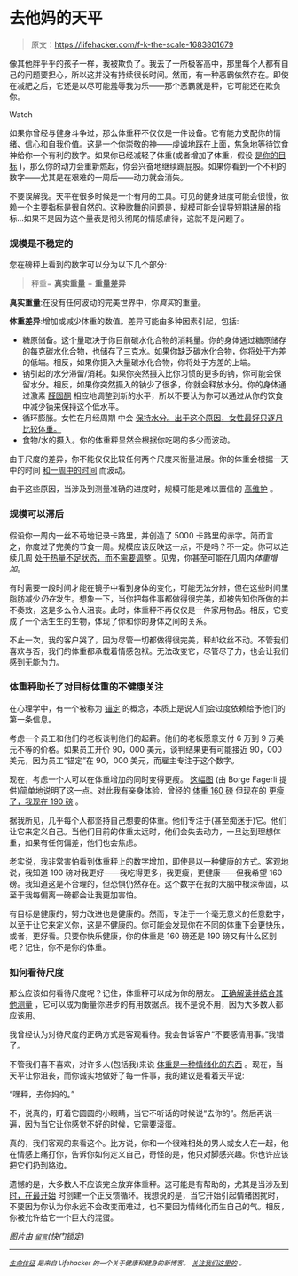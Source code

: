 # 去他妈的天平

> 原文：<https://lifehacker.com/f-k-the-scale-1683801679>

像其他胖乎乎的孩子一样，我被欺负了。我去了一所极客高中，那里每个人都有自己的问题要担心，所以这并没有持续很长时间。然而，有一种恶霸依然存在。即使在减肥之后，它还是以尽可能羞辱我为乐——那个恶霸就是秤，它可能还在欺负你。

Watch

如果你曾经与健身斗争过，那么体重秤不仅仅是一件设备。它有能力支配你的情绪、信心和自我价值。这是一个你崇敬的神——虔诚地踩在上面，焦急地等待饮食神给你一个有利的数字。如果你已经减轻了体重(或者增加了体重，假设 [是你的目标](https://lifehacker.com/a-skinny-persons-guide-to-gaining-weight-1683341104) )，那么你的动力会重新燃起，你会兴奋地继续踢屁股。如果你看到一个不利的数字——尤其是在艰难的一周后——动力就会消失。

不要误解我。天平在很多时候是一个有用的工具。可见的健身进度可能会很慢，依赖一个主要指标是很自然的。这种歌舞的问题是，规模可能会误导短期进展的指标...如果不是因为这个量表是彻头彻尾的情感虐待，这就不是问题了。

### 规模是不稳定的

您在磅秤上看到的数字可以分为以下几个部分:

> 秤重= **真实重量** + **重量差异**

**真实重量**:在没有任何波动的完美世界中，你*真实*的重量。

**体重差异**:增加或减少体重的数值。差异可能由多种因素引起，包括:

*   糖原储备。这个量取决于你目前碳水化合物的消耗量。你的身体通过糖原储存的每克碳水化合物，也储存了三克水。如果你缺乏碳水化合物，你将处于方差的低端。相反，如果你摄入大量碳水化合物，你将处于方差的上端。
*   钠引起的水分滞留/消耗。如果你突然摄入比你习惯的更多的钠，你可能会保留水分。相反，如果你突然摄入的钠少了很多，你就会释放水分。你的身体通过激素 [醛固酮](http://en.wikipedia.org/wiki/Aldosterone) 相应地调整到新的水平，所以不要认为你可以通过从你的饮食中减少钠来保持这个低水平。
*   循环膨胀。女性在月经周期 中会 [保持水分。出于这个原因，女性最好只逐月比较体重。](http://vitals.lifehacker.com/what-to-do-if-you-think-your-period-is-affecting-your-1682009892)
*   食物/水的摄入。你的体重秤显然会根据你吃喝的多少而波动。

由于尺度的差异，你不能仅仅比较任何两个尺度来衡量进展。你的体重会根据一天中的时间 [和一周中的时间](http://www.telegraph.co.uk/news/science/science-news/11300933/Weigh-yourself-on-Wednesday-to-lose-most-weight-study-finds.html) 而波动。

由于这些原因，当涉及到测量准确的进度时，规模可能是难以置信的 [高维护](https://lifehacker.com/how-to-properly-weigh-yourself-for-more-consistent-mot-1678032516) 。

### **规模可以滞后**

假设你一周内一丝不苟地记录卡路里，并创造了 5000 卡路里的赤字。简而言之，你度过了完美的节食一周。规模应该反映这一点，不是吗？不一定。你可以连续几周 [处于热量不足状态，而不需要调整](http://www.bodyrecomposition.com/fat-loss/of-whooshes-and-squishy-fat.html/) 。见鬼，你甚至可能在几周内*体重增加*。

有时需要一段时间才能在镜子中看到身体的变化，可能无法分辨，但在这些时间里脂肪减少*仍在*发生。想象一下，当你把每件事都做得很完美，却被告知你所做的并不奏效，这是多么令人沮丧。此时，体重秤不再仅仅是一件家用物品。相反，它变成了一个活生生的生物，体现了你和你的身体之间的关系。

不止一次，我的客户哭了，因为尽管一切都做得很完美，秤却纹丝不动。不管我们喜欢与否，我们的体重都承载着情感包袱。无法改变它，尽管尽了力，也会让我们感到无能为力。

### **体重秤助长了对目标体重的不健康关注**

在心理学中，有一个被称为 [锚定](http://en.wikipedia.org/wiki/Anchoring) 的概念，本质上是说人们会过度依赖给予他们的第一条信息。

考虑一个员工和他们的老板谈判他们的起薪。他们的老板愿意支付 6 万到 9 万美元不等的价格。如果员工开价 90，000 美元，谈判结果更有可能接近 90，000 美元，因为员工“锚定”在 90，000 美元，而雇主专注于这个数字。

现在，考虑一个人可以在体重增加的同时变得更瘦。 [这幅图](http://dicktalens.com/wp-content/uploads/2014/07/weight-before-after.jpg) (由 Borge Fagerli 提供)简单地说明了这一点。对此我有亲身体验，曾经的 [体重 160 磅](http://i.imgur.com/QkioHr1.jpg) 但现在的 [更瘦了，我现在 190 磅](http://i.imgur.com/LGDwchy.png) 。

据我所见，几乎每个人都坚持自己想要的体重。他们专注于(甚至痴迷于)它。他们让它来定义自己。当他们目前的体重太远时，他们会失去动力，一旦达到理想体重，如果有任何偏差，他们也会焦虑。

老实说，我非常害怕看到体重秤上的数字增加，即使是以一种健康的方式。客观地说，我知道 190 磅对我更好——我吃得更多，我更瘦，更健康——但我希望 160 磅。我知道这是不合理的，但恐惧仍然存在。这个数字在我的大脑中根深蒂固，以至于我每偏离一磅都会让我更加害怕。

有目标是健康的，努力改进也是健康的。然而，专注于一个毫无意义的任意数字，以至于让它来定义你，这是不健康的。你可能会发现你在不同的体重下会更快乐，或者，更好看。只要你快乐健康，你的体重是 160 磅还是 190 磅又有什么区别呢？记住，你不是你的体重。

### 如何看待尺度

那么应该如何看待尺度呢？记住，体重秤可以成为你的朋友。 [正确解读并结合其他测量](http://dicktalens.com/understanding-the-scale/) ，它可以成为衡量你进步的有用数据点。我不是说不用，因为大多数人都应该用。

我曾经认为对待尺度的正确方式是客观看待。我会告诉客户“不要感情用事。”我错了。

不管我们喜不喜欢，对许多人(包括我)来说 [体重是一种情绪化的东西](http://dicktalens.com/taming-the-scale/) 。现在，当天平让你沮丧，而你诚实地做好了每一件事，我的建议是看着天平说:

“嘿秤，去你妈的。”

不，说真的，盯着它圆圆的小眼睛，当它不听话的时候说“去你的”。然后再说一遍，因为当它让你感觉不好的时候，它需要滚蛋。

真的，我们客观的来看这个。比方说，你和一个很难相处的男人或女人在一起，他在情感上痛打你，告诉你如何定义自己，奇怪的是，他只对脚感兴趣。你也许应该把它们扔到路边。

遗憾的是，大多数人不应该完全放弃体重秤。这可能是有帮助的，尤其是当涉及到 [时，在最开始](http://dicktalens.com/the-myth-of-willpower-and-eat-less-move-more/) 时创建一个正反馈循环。我想说的是，当它开始引起情绪困扰时，不要因为你认为你永远不会改变而难过，也不要因为情绪化而生自己的气。相反，你被允许给它一个巨大的混蛋。

*图片由* [<small>*留言*</small>](http://www.shutterstock.com/gallery-86667p1.html)*(快门锁定)*

* * *

*[*<small>生命体征</small>*](http://vitals.lifehacker.com/) <small>*是来自 Lifehacker 的一个关于健康和健身的新博客。*</small> [*<small>关注我们这里的</small>*](https://twitter.com/VitalsLH) <small>*。*</small>*